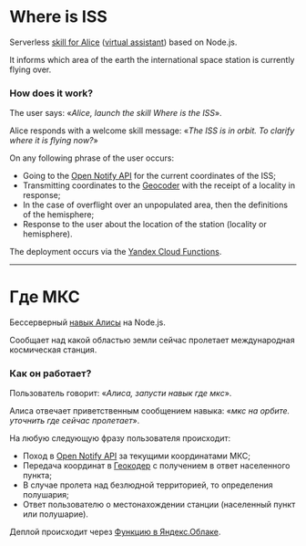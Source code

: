 # Where is ISS

Serverless [skill for Alice](https://alice.ya.ru/s/38592329-ff16-41ac-b0b5-605669e888e7) ([virtual assistant](https://en.wikipedia.org/wiki/Alice_(virtual_assistant))) based on Node.js.

It informs which area of the earth the international space station is currently flying over.

### How does it work?

The user says: «*Alice, launch the skill Where is the ISS*».

Alice responds with a welcome skill message: «*The ISS is in orbit. To clarify where it is flying now?*»

On any following phrase of the user occurs:
* Going to the [Open Notify API](http://open-notify.org/Open-Notify-API/ISS-Location-Now/) for the current coordinates of the ISS;
* Transmitting coordinates to the [Geocoder](https://yandex.com/dev/maps/geocoder/) with the receipt of a locality in response;
* In the case of overflight over an unpopulated area, then the definitions of the hemisphere;
* Response to the user about the location of the station (locality or hemisphere).

The deployment occurs via the [Yandex Cloud Functions](https://cloud.yandex.com/en/services/functions).

----

# Где МКС

Бессерверный [навык Алисы](https://alice.ya.ru/s/38592329-ff16-41ac-b0b5-605669e888e7) на Node.js.

Сообщает над какой областью земли сейчас пролетает международная космическая станция.

### Как он работает?

Пользователь говорит: «*Алиса, запусти навык где мкс*».

Алиса отвечает приветственным сообщением навыка: «*мкс на орбите. уточнить где сейчас пролетает*».

На любую следующую фразу пользователя происходит:
* Поход в [Open Notify API](http://open-notify.org/Open-Notify-API/ISS-Location-Now/) за текущими координатами МКС;
* Передача координат в [Геокодер](https://tech.yandex.ru/maps/geocoder/) с получением в ответ населенного пункта;
* В случае пролета над безлюдной территорией, то определения полушария;
* Ответ пользователю о местонахождении станции (населенный пункт или полушарие).

Деплой происходит через [Функцию в Яндекс.Облаке](https://yandex.ru/dev/dialogs/alice/doc/deploy-ycloud-function-docpage/).
